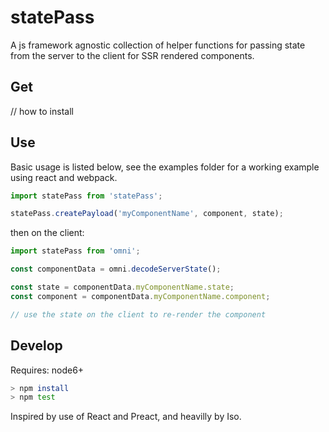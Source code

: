 # statePass

A js framework agnostic collection of helper functions for passing state from the server to the client for SSR rendered components.

Get
---

// how to install

Use
---

Basic usage is listed below, see the examples folder for a working example using react and webpack.

```javascript
import statePass from 'statePass';

statePass.createPayload('myComponentName', component, state);
```

then on the client:

```javascript
import statePass from 'omni';

const componentData = omni.decodeServerState();

const state = componentData.myComponentName.state;
const component = componentData.myComponentName.component;

// use the state on the client to re-render the component
```

Develop
---

Requires: node6+

```sh
> npm install
> npm test
```

Inspired by use of React and Preact, and heavilly by Iso.
